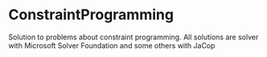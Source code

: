 ConstraintProgramming
=====================

Solution to  problems about constraint programming. All solutions are solver with Microsoft Solver Foundation and some others with JaCop
